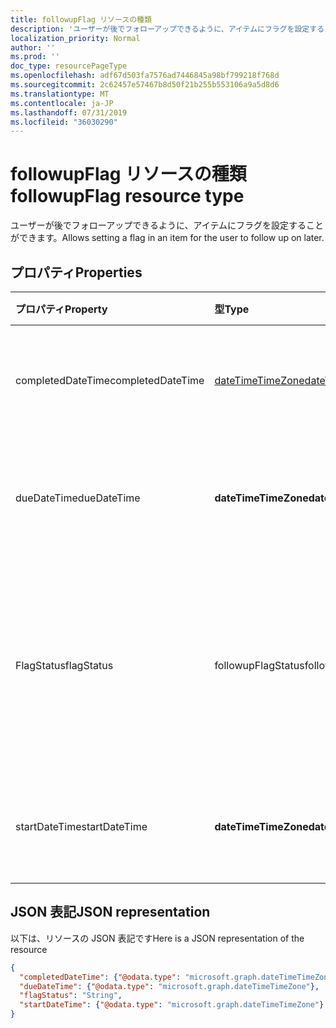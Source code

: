 ```yaml
---
title: followupFlag リソースの種類
description: 'ユーザーが後でフォローアップできるように、アイテムにフラグを設定することができます。 '
localization_priority: Normal
author: ''
ms.prod: ''
doc_type: resourcePageType
ms.openlocfilehash: adf67d503fa7576ad7446845a98bf799218f768d
ms.sourcegitcommit: 2c62457e57467b8d50f21b255b553106a9a5d8d6
ms.translationtype: MT
ms.contentlocale: ja-JP
ms.lasthandoff: 07/31/2019
ms.locfileid: "36030290"
---
```

# <a name="followupflag-resource-type"></a><span data-ttu-id="f171d-103">followupFlag リソースの種類</span><span class="sxs-lookup"><span data-stu-id="f171d-103">followupFlag resource type</span></span>


<span data-ttu-id="f171d-104">ユーザーが後でフォローアップできるように、アイテムにフラグを設定することができます。</span><span class="sxs-lookup"><span data-stu-id="f171d-104">Allows setting a flag in an item for the user to follow up on later.</span></span> 

## <a name="properties"></a><span data-ttu-id="f171d-105">プロパティ</span><span class="sxs-lookup"><span data-stu-id="f171d-105">Properties</span></span>
| <span data-ttu-id="f171d-106">プロパティ</span><span class="sxs-lookup"><span data-stu-id="f171d-106">Property</span></span>     | <span data-ttu-id="f171d-107">型</span><span class="sxs-lookup"><span data-stu-id="f171d-107">Type</span></span>   |<span data-ttu-id="f171d-108">説明</span><span class="sxs-lookup"><span data-stu-id="f171d-108">Description</span></span>|
|:---------------|:--------|:----------|
|<span data-ttu-id="f171d-109">completedDateTime</span><span class="sxs-lookup"><span data-stu-id="f171d-109">completedDateTime</span></span>|[<span data-ttu-id="f171d-110">dateTimeTimeZone</span><span class="sxs-lookup"><span data-stu-id="f171d-110">dateTimeTimeZone</span></span>](datetimetimezone.md)|<span data-ttu-id="f171d-111">フォローアップが終了した日時。</span><span class="sxs-lookup"><span data-stu-id="f171d-111">The date and time that the follow-up was finished.</span></span>|
|<span data-ttu-id="f171d-112">dueDateTime</span><span class="sxs-lookup"><span data-stu-id="f171d-112">dueDateTime</span></span>|<span data-ttu-id="f171d-113">**dateTimeTimeZone**</span><span class="sxs-lookup"><span data-stu-id="f171d-113">**dateTimeTimeZone**</span></span>|<span data-ttu-id="f171d-114">フォローアップが終了する予定の日時。</span><span class="sxs-lookup"><span data-stu-id="f171d-114">The date and time that the follow-up is to be finished.</span></span>|
|<span data-ttu-id="f171d-115">FlagStatus</span><span class="sxs-lookup"><span data-stu-id="f171d-115">flagStatus</span></span>|<span data-ttu-id="f171d-116">followupFlagStatus</span><span class="sxs-lookup"><span data-stu-id="f171d-116">followupFlagStatus</span></span>|<span data-ttu-id="f171d-117">アイテムのフォローアップ状態。</span><span class="sxs-lookup"><span data-stu-id="f171d-117">The status for follow-up for an item.</span></span> <span data-ttu-id="f171d-118">可能な値は、`notFlagged`、`complete`、`flagged` です。</span><span class="sxs-lookup"><span data-stu-id="f171d-118">Possible values are `notFlagged`, `complete`, and `flagged`.</span></span>|
|<span data-ttu-id="f171d-119">startDateTime</span><span class="sxs-lookup"><span data-stu-id="f171d-119">startDateTime</span></span>|<span data-ttu-id="f171d-120">**dateTimeTimeZone**</span><span class="sxs-lookup"><span data-stu-id="f171d-120">**dateTimeTimeZone**</span></span>|<span data-ttu-id="f171d-121">フォローアップを開始する予定の日時。</span><span class="sxs-lookup"><span data-stu-id="f171d-121">The date and time that the follow-up is to begin.</span></span>|

## <a name="json-representation"></a><span data-ttu-id="f171d-122">JSON 表記</span><span class="sxs-lookup"><span data-stu-id="f171d-122">JSON representation</span></span>

<span data-ttu-id="f171d-123">以下は、リソースの JSON 表記です</span><span class="sxs-lookup"><span data-stu-id="f171d-123">Here is a JSON representation of the resource</span></span>

<!-- {
  "blockType": "resource",
  "optionalProperties": [

  ],
  "@odata.type": "microsoft.graph.followupFlag"
}-->

```json
{
  "completedDateTime": {"@odata.type": "microsoft.graph.dateTimeTimeZone"},
  "dueDateTime": {"@odata.type": "microsoft.graph.dateTimeTimeZone"},
  "flagStatus": "String",
  "startDateTime": {"@odata.type": "microsoft.graph.dateTimeTimeZone"}
}

```

<!-- uuid: 8fcb5dbc-d5aa-4681-8e31-b001d5168d79
2015-10-25 14:57:30 UTC -->
<!-- {
  "type": "#page.annotation",
  "description": "followupFlag resource",
  "keywords": "",
  "section": "documentation",
  "tocPath": ""
}-->

